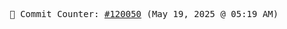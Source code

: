<p align="center">
    <samp>
        📮 Commit Counter: <a href="https://github.com/Javascript-void0/Javascript-void0/commits/main">#120050</a> (May 19, 2025 @ 05:19 AM)
    </samp>
</p>